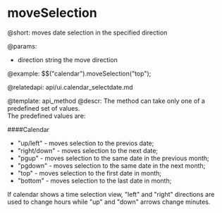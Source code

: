 moveSelection
=============


@short: moves date selection in the specified direction 
	

@params:
- direction	string	the move direction


@example:
  $$("calendar").moveSelection("top");


@relatedapi: api/ui.calendar_selectdate.md

@template:	api_method
@descr:
The method can take only one of a predefined set of values.<br>
The predefined values are:

####Calendar 

- "up/left" - moves selection to the previos date;
- "right/down" - moves selection to the next date;
- "pgup" - moves selection to the same date in the previous month;
- "pgdown" - moves selection to the same date in the next month;
- "top" - moves selection to the first date in month;
- "bottom" - moves selection to the last date in month;

If calendar shows a time selection view, "left" and "right" directions are used to change hours while "up" and "down" arrows change minutes.





